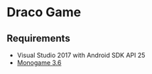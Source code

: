 # Draco Game

## Requirements
* Visual Studio 2017 with Android SDK API 25
* [Monogame 3.6](http://www.monogame.net/2017/03/01/monogame-3-6/)